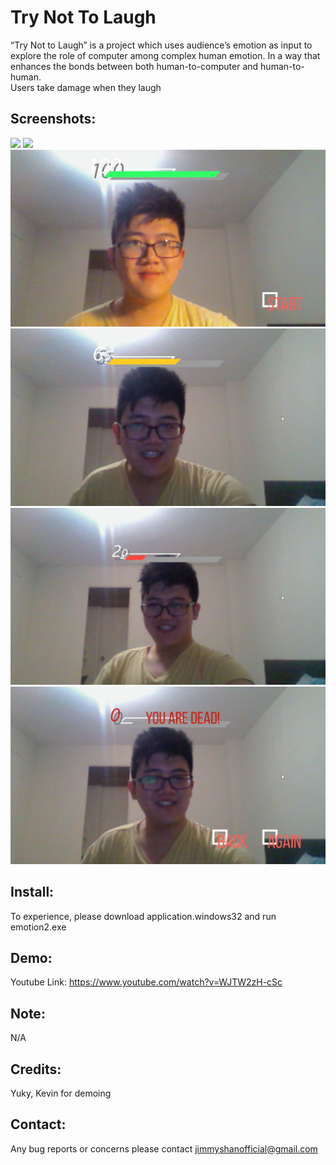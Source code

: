 # Try Not To Laugh
“Try Not to Laugh” is a project which uses audience’s emotion as input to explore the role of computer among complex human emotion. In a way that enhances the bonds between both human-to-computer and human-to-human.  
Users take damage when they laugh

Screenshots:
-------------
![](screenshots/1.jpg "")
![](screenshots/2.jpg "")
![](screenshots/3.jpg "")
![](screenshots/4.jpg "")
![](screenshots/5.jpg "")
![](screenshots/6.jpg "")

Install:
---------
  To experience, please download application.windows32 and run emotion2.exe

Demo:
-----
  Youtube Link: https://www.youtube.com/watch?v=WJTW2zH-cSc
  
Note:
-----
 N/A

Credits: 
--------
Yuky, Kevin for demoing
  
Contact: 
--------
Any bug reports or concerns please contact jimmyshanofficial@gmail.com 
